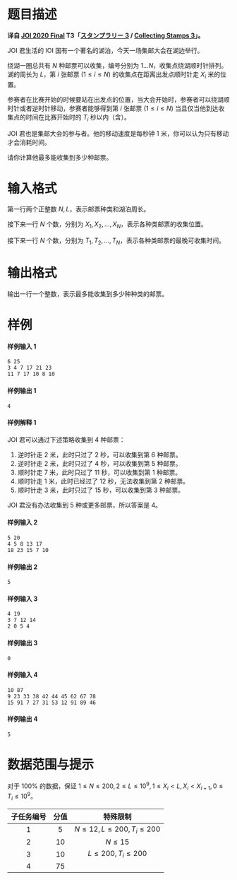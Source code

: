 
# 题目描述

**译自 [JOI 2020 Final](https://www.ioi-jp.org/joi/2019/2020-ho/index.html) T3「[スタンプラリー 3](https://www.ioi-jp.org/joi/2019/2020-ho/2020-ho-t3.pdf) / [Collecting Stamps 3](https://www.ioi-jp.org/joi/2019/2020-ho/2020-ho-t3-en.pdf)」。**

JOI 君生活的 IOI 国有一个著名的湖泊，今天一场集邮大会在湖边举行。

绕湖一圈总共有 $N$ 种邮票可以收集，编号分别为 $1\ldots N$，收集点绕湖顺时针排列。湖的周长为 $L$，第 $i$ 张邮票 $(1\le i\le N)$ 的收集点在距离出发点顺时针走 $X_i$ 米的位置。

参赛者在比赛开始的时候要站在出发点的位置，当大会开始时，参赛者可以绕湖顺时针或者逆时针移动，参赛者能够得到第 $i$ 张邮票 $(1\le i\le N)$ 当且仅当他到达收集点的时间在比赛开始时的 $T_i$ 秒以内（含）。

JOI 君也是集邮大会的参与者。他的移动速度是每秒钟 $1$ 米，你可以认为只有移动才会消耗时间。

请你计算他最多能收集到多少种邮票。

# 输入格式

第一行两个正整数 $N, L$，表示邮票种类和湖泊周长。

接下来一行 $N$ 个数，分别为 $X_1, X_2, \dots, X_N$，表示各种类邮票的收集位置。

接下来一行 $N$ 个数，分别为 $T_1, T_2, \dots, T_N$，表示各种类邮票的最晚可收集时间。


# 输出格式

输出一行一个整数，表示最多能收集到多少种种类的邮票。

# 样例

#### 样例输入 1

```plain
6 25
3 4 7 17 21 23
11 7 17 10 8 10
```

#### 样例输出 1

```plain
4
```

#### 样例解释 1

JOI 君可以通过下述策略收集到 $4$ 种邮票：

1. 逆时针走 $2$ 米，此时只过了 $2$ 秒，可以收集到第 $6$ 种邮票。
2. 逆时针走 $2$ 米，此时只过了 $4$ 秒，可以收集到第 $5$ 种邮票。
3. 顺时针走 $7$ 米，此时只过了 $11$ 秒，可以收集到第 $1$ 种邮票。
4. 顺时针走 $1$ 米，此时已经过了 $12$ 秒，无法收集到第 $2$ 种邮票。
5. 顺时针走 $3$ 米，此时只过了 $15$ 秒，可以收集到第 $3$ 种邮票。

JOI 君没有办法收集到 $5$ 种或更多邮票，所以答案是 $4$。

#### 样例输入 2

```plain
5 20
4 5 8 13 17
18 23 15 7 10
```

#### 样例输出 2

```plain
5
```

#### 样例输入 3

```plain
4 19
3 7 12 14
2 0 5 4
```

#### 样例输出 3

```plain
0
```

#### 样例输入 4

```plain
10 87
9 23 33 38 42 44 45 62 67 78
15 91 7 27 31 53 12 91 89 46
```

#### 样例输出 4

```plain
5
```


# 数据范围与提示

对于 $100\%$ 的数据，保证 $1\le N\le 200, 2\le L\le 10^9, 1\le X_i < L, X_i < X_{i+1}, 0\le T_i \le 10^9$。


|子任务编号|分值|特殊限制|
|:-:|:-:|:-:|
|$1$|$5$|$N\le 12, L\le 200, T_i\le 200$|
|$2$|$10$|$N\le 15$|
|$3$|<!-- Please don't merge -->$10$|$L\le 200,T_i\le 200$|
|$4$|$75$||

